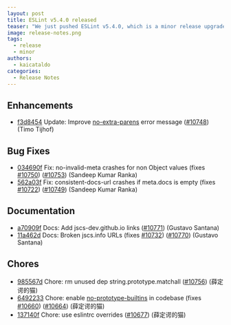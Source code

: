 ```yaml
---
layout: post
title: ESLint v5.4.0 released
teaser: "We just pushed ESLint v5.4.0, which is a minor release upgrade of ESLint. This release adds some new features and fixes several bugs found in the previous release."
image: release-notes.png
tags:
  - release
  - minor
authors:
  - kaicataldo
categories:
  - Release Notes
---
```


## Enhancements

* [f3d8454](https://github.com/eslint/eslint/commit/f3d8454) Update: Improve [no-extra-parens](/docs/rules/no-extra-parens) error message ([#10748](https://github.com/eslint/eslint/issues/10748)) (Timo Tijhof)

## Bug Fixes

* [034690f](https://github.com/eslint/eslint/commit/034690f) Fix: no-invalid-meta crashes for non Object values (fixes [#10750](https://github.com/eslint/eslint/issues/10750)) ([#10753](https://github.com/eslint/eslint/issues/10753)) (Sandeep Kumar Ranka)
* [562a03f](https://github.com/eslint/eslint/commit/562a03f) Fix: consistent-docs-url crashes if meta.docs is empty (fixes [#10722](https://github.com/eslint/eslint/issues/10722)) ([#10749](https://github.com/eslint/eslint/issues/10749)) (Sandeep Kumar Ranka)

## Documentation

* [a70909f](https://github.com/eslint/eslint/commit/a70909f) Docs: Add jscs-dev.github.io links ([#10771](https://github.com/eslint/eslint/issues/10771)) (Gustavo Santana)
* [11a462d](https://github.com/eslint/eslint/commit/11a462d) Docs: Broken jscs.info URLs (fixes [#10732](https://github.com/eslint/eslint/issues/10732)) ([#10770](https://github.com/eslint/eslint/issues/10770)) (Gustavo Santana)

## Chores

* [985567d](https://github.com/eslint/eslint/commit/985567d) Chore: rm unused dep string.prototype.matchall ([#10756](https://github.com/eslint/eslint/issues/10756)) (薛定谔的猫)
* [6492233](https://github.com/eslint/eslint/commit/6492233) Chore: enable [no-prototype-builtins](/docs/rules/no-prototype-builtins) in codebase (fixes [#10660](https://github.com/eslint/eslint/issues/10660)) ([#10664](https://github.com/eslint/eslint/issues/10664)) (薛定谔的猫)
* [137140f](https://github.com/eslint/eslint/commit/137140f) Chore: use eslintrc overrides ([#10677](https://github.com/eslint/eslint/issues/10677)) (薛定谔的猫)
